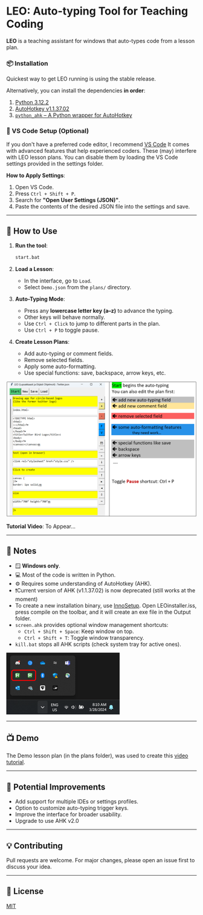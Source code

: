 # LEO: Auto-typing Tool for Teaching Coding

**LEO** is a teaching assistant for windows that auto-types code from a lesson plan.

### 📦 Installation
Quickest way to get LEO running is using the stable release.

Alternatively, you can install the dependencies **in order**:
1. [Python 3.12.2](https://www.python.org/downloads/release/python-3122)
2. [AutoHotkey v1.1.37.02](https://www.autohotkey.com)
3. [`python_ahk` – A Python wrapper for AutoHotkey](https://pypi.org/project/ahk)

### 🔧 VS Code Setup (Optional)
If you don't have a preferred code editor, I recommend [VS Code](https://code.visualstudio.com)
It comes with advanced features that help experienced coders. These (may) interfere with LEO lesson plans.
You can disable them by loading the VS Code settings provided in the settings folder.

**How to Apply Settings**:
1. Open VS Code.
2. Press `Ctrl + Shift + P`.
3. Search for **"Open User Settings (JSON)"**.
4. Paste the contents of the desired JSON file into the settings and save.

---

## 📂 How to Use

1. **Run the tool**:
   ```bash
   start.bat
   ```

2. **Load a Lesson**:
   - In the interface, go to `Load`.
   - Select `Demo.json` from the `plans/` directory.

3. **Auto-Typing Mode**:
   - Press any **lowercase letter key (a–z)** to advance the typing.
   - Other keys will behave normally.
   - Use `Ctrl + Click` to jump to different parts in the plan.
   - Use `Ctrl + P` to toggle pause.

4. **Create Lesson Plans**:
   - Add auto-typing or comment fields.
   - Remove selected fields.
   - Apply some auto-formatting.
   - Use special functions: save, backspace, arrow keys, etc.

<p align="left">
  <img src="assets/leo.png" alt="Leo Screenshot" width="600"/>
</p>

**Tutorial Video**: To Appear...

---

## 📝 Notes

- 🪟 **Windows only**.
- 💻 Most of the code is written in Python.
- ⚙️ Requires some understanding of AutoHotkey (AHK).
- ❗Current version of AHK (v1.1.37.02) is now deprecated (still works at the moment)
- To create a new installation binary, use [InnoSetup](https://jrsoftware.org/isinfo.php). Open LEOinstaller.iss, press compile on the toolbar, and it will create an exe file in the Output folder.
- `screen.ahk` provides optional window management shortcuts:
  - `Ctrl + Shift + Space`: Keep window on top.
  - `Ctrl + Shift + T`: Toggle window transparency.
- `kill.bat` stops all AHK scripts (check system tray for active ones).
<p align="left">
  <img src="assets/tray.png" alt="Tray" width="300"/>
</p>

---

## 📺 Demo
The Demo lesson plan (in the plans folder), was used to create this [video tutorial](https://youtu.be/mwXRhFOxuSQ).

---

## 🧩 Potential Improvements

- Add support for multiple IDEs or settings profiles.
- Option to customize auto-typing trigger keys.
- Improve the interface for broader usability.
- Upgrade to use AHK v2.0

---

## 💡 Contributing

Pull requests are welcome. For major changes, please open an issue first to discuss your idea.

---

## 📜 License

[MIT](LICENSE)
